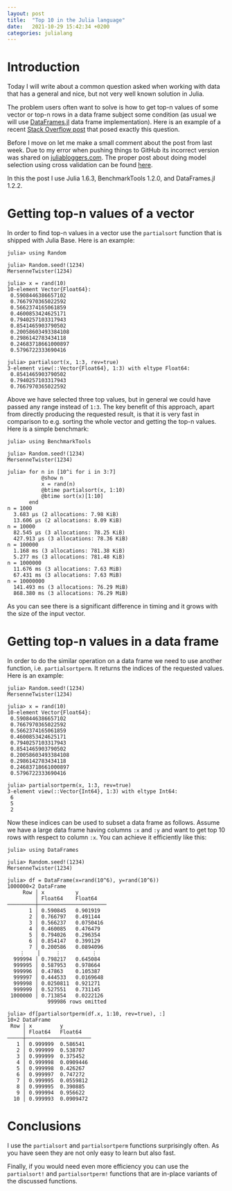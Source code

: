 ```yaml
---
layout: post
title:  "Top 10 in the Julia language"
date:   2021-10-29 15:42:34 +0200
categories: julialang
---
```


# Introduction

Today I will write about a common question asked when working with data that has
a general and nice, but not very well known solution in Julia.

The problem users often want to solve is how to get top-n values of some vector
or top-n rows in a data frame subject some condition (as usual we will use
[DataFrames.jl][df] data frame implementation). Here is an example of a recent
[Stack Overflow post][so] that posed exactly this question.

Before I move on let me make a small comment about the post from last week. Due
to my error when pushing things to GitHub its incorrect version was shared on
[juliabloggers.com][jb]. The proper post about doing model selection using
cross validation can be found [here][lp].

In this the post I use Julia 1.6.3, BenchmarkTools 1.2.0, and DataFrames.jl
1.2.2.

# Getting top-n values of a vector

In order to find top-n values in a vector use the `partialsort` function that is
shipped with Julia Base. Here is an example:

```
julia> using Random

julia> Random.seed!(1234)
MersenneTwister(1234)

julia> x = rand(10)
10-element Vector{Float64}:
 0.5908446386657102
 0.7667970365022592
 0.5662374165061859
 0.4600853424625171
 0.7940257103317943
 0.8541465903790502
 0.20058603493384108
 0.2986142783434118
 0.24683718661000897
 0.5796722333690416

julia> partialsort(x, 1:3, rev=true)
3-element view(::Vector{Float64}, 1:3) with eltype Float64:
 0.8541465903790502
 0.7940257103317943
 0.7667970365022592
```

Above we have selected three top values, but in general we could have passed any
range instead of `1:3`. The key benefit of this approach, apart from directly
producing the requested result, is that it is very fast in comparison to e.g.
sorting the whole vector and getting the top-n values. Here is a simple
benchmark:

```
julia> using BenchmarkTools

julia> Random.seed!(1234)
MersenneTwister(1234)

julia> for n in [10^i for i in 3:7]
           @show n
           x = rand(n)
           @btime partialsort(x, 1:10)
           @btime sort(x)[1:10]
       end
n = 1000
  3.683 μs (2 allocations: 7.98 KiB)
  13.606 μs (2 allocations: 8.09 KiB)
n = 10000
  82.545 μs (3 allocations: 78.25 KiB)
  427.913 μs (3 allocations: 78.36 KiB)
n = 100000
  1.168 ms (3 allocations: 781.38 KiB)
  5.277 ms (3 allocations: 781.48 KiB)
n = 1000000
  11.676 ms (3 allocations: 7.63 MiB)
  67.431 ms (3 allocations: 7.63 MiB)
n = 10000000
  141.493 ms (3 allocations: 76.29 MiB)
  868.380 ms (3 allocations: 76.29 MiB)
```

As you can see there is a significant difference in timing and it grows with
the size of the input vector.

# Getting top-n values in a data frame

In order to do the similar operation on a data frame we need to use another
function, i.e. `partialsortperm`. It returns the indices of the requested
values. Here is an example:

```
julia> Random.seed!(1234)
MersenneTwister(1234)

julia> x = rand(10)
10-element Vector{Float64}:
 0.5908446386657102
 0.7667970365022592
 0.5662374165061859
 0.4600853424625171
 0.7940257103317943
 0.8541465903790502
 0.20058603493384108
 0.2986142783434118
 0.24683718661000897
 0.5796722333690416

julia> partialsortperm(x, 1:3, rev=true)
3-element view(::Vector{Int64}, 1:3) with eltype Int64:
 6
 5
 2
```

Now these indices can be used to subset a data frame as follows. Assume we have
a large data frame having columns `:x` and `:y` and want to get top 10 rows
with respect to column `:x`. You can achieve it efficiently like this:

```
julia> using DataFrames

julia> Random.seed!(1234)
MersenneTwister(1234)

julia> df = DataFrame(x=rand(10^6), y=rand(10^6))
1000000×2 DataFrame
     Row │ x          y
         │ Float64    Float64
─────────┼──────────────────────
       1 │ 0.590845   0.901919
       2 │ 0.766797   0.491144
       3 │ 0.566237   0.0750416
       4 │ 0.460085   0.476479
       5 │ 0.794026   0.296354
       6 │ 0.854147   0.399129
       7 │ 0.200586   0.0894096
    ⋮    │     ⋮          ⋮
  999994 │ 0.798217   0.645084
  999995 │ 0.587953   0.978664
  999996 │ 0.47863    0.105387
  999997 │ 0.444533   0.0169648
  999998 │ 0.0250811  0.921271
  999999 │ 0.527551   0.731145
 1000000 │ 0.713854   0.0222126
             999986 rows omitted

julia> df[partialsortperm(df.x, 1:10, rev=true), :]
10×2 DataFrame
 Row │ x         y
     │ Float64   Float64
─────┼─────────────────────
   1 │ 0.999999  0.586541
   2 │ 0.999999  0.538707
   3 │ 0.999999  0.375452
   4 │ 0.999998  0.0909446
   5 │ 0.999998  0.426267
   6 │ 0.999997  0.747272
   7 │ 0.999995  0.0559812
   8 │ 0.999995  0.390885
   9 │ 0.999994  0.956622
  10 │ 0.999993  0.0909472
```

# Conclusions

I use the `partialsort` and `partialsortperm` functions surprisingly often.
As you have seen they are not only easy to learn but also fast.

Finally, if you would need even more efficiency you can use the `partialsort!`
and `partialsortperm!` functions that are in-place variants of the discussed
functions.

[df]: https://github.com/JuliaData/DataFrames.jl
[so]: https://stackoverflow.com/questions/69670876/how-can-i-get-the-nth-largest-value-in-julia-dataframe
[lp]: https://bkamins.github.io/julialang/2021/10/22/cv2.html
[jb]: https://www.juliabloggers.com/
